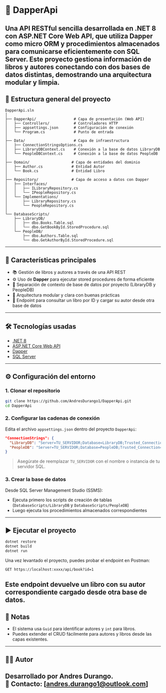 # 📘 DapperApi
Una API RESTful sencilla desarrollada en **.NET 8** con **ASP.NET Core Web API**, que utiliza **Dapper** como micro ORM y **procedimientos almacenados** para comunicarse eficientemente con **SQL Server**.
Este proyecto gestiona información de **libros y autores** conectando con **dos bases de datos distintas**, demostrando una arquitectura modular y limpia.
---
## 🧩 Estructura general del proyecto
```
DapperApi.sln
│
├── DapperApi/                 # Capa de presentación (Web API)
│   ├── Controllers/           # Controladores HTTP
│   ├── appsettings.json       # Configuración de conexión
│   └── Program.cs             # Punto de entrada
│
├── Data/                      # Capa de infraestructura
│   ├── ConnectionStringsOptions.cs
│   ├── LibraryDBContext.cs    # Conexión a la base de datos LibraryDB
│   └── PeopleDBContext.cs     # Conexión a la base de datos PeopleDB
│
├── Domain/                   # Capa de entidades del dominio
│   ├── Author.cs             # Entidad Autor
│   └── Book.cs               # Entidad Libro
│
├── Repository/               # Capa de acceso a datos con Dapper
│   ├── Interfaces/
│   │   ├── ILibraryRepository.cs
│   │   └── IPeopleRepository.cs
│   └── Implementations/
│       ├── LibraryRepository.cs
│       └── PeopleRepository.cs
│
└── DatabaseScripts/
    ├── LibraryDB/
    │   ├── dbo.Books.Table.sql
    │   └── dbo.GetBookById.StoredProcedure.sql
    └── PeopleDB/
        ├── dbo.Authors.Table.sql
        └── dbo.GetAuthorById.StoredProcedure.sql
```
---
## 🚀 Características principales
- 📚 Gestión de libros y autores a través de una API REST
- ⚙️ Uso de **Dapper** para ejecutar stored procedures de forma eficiente
- 🧵 Separación de contexto de base de datos por proyecto (LibraryDB y PeopleDB)
- 🧼 Arquitectura modular y clara con buenas prácticas
- 🧪 Endpoint para consultar un libro por ID y cargar su autor desde otra base de datos
---
## 🛠️ Tecnologías usadas
- [.NET 8](https://learn.microsoft.com/en-us/dotnet/core/whats-new/dotnet-8)
- [ASP.NET Core Web API](https://learn.microsoft.com/en-us/aspnet/core/web-api/)
- [Dapper](https://github.com/DapperLib/Dapper)
- [SQL Server](https://www.microsoft.com/en-us/sql-server)
---
## ⚙️ Configuración del entorno
### 1. Clonar el repositorio
```bash
git clone https://github.com/AndresDurango1/DapperApi.git
cd DapperApi
```
### 2. Configurar las cadenas de conexión
Edita el archivo `appsettings.json` dentro del proyecto `DapperApi`:
```json
"ConnectionStrings": {
  "LibraryDB": "Server=TU_SERVIDOR;Database=LibraryDB;Trusted_Connection=True;TrustServerCertificate=True;",
  "PeopleDB": "Server=TU_SERVIDOR;Database=PeopleDB;Trusted_Connection=True;TrustServerCertificate=True;"
}
```
> Asegúrate de reemplazar `TU_SERVIDOR` con el nombre o instancia de tu servidor SQL.
### 3. Crear la base de datos
Desde SQL Server Management Studio (SSMS):
- Ejecuta primero los scripts de creación de tablas (`DatabaseScripts/LibraryDB` y `DatabaseScripts/PeopleDB`)
- Luego ejecuta los procedimientos almacenados correspondientes
---
## ▶️ Ejecutar el proyecto
```bash
dotnet restore
dotnet build
dotnet run
```
Una vez levantado el proyecto, puedes probar el endpoint en Postman:
```
GET https://localhost:xxxx/api/book?id=1
```
Este endpoint devuelve un libro con su autor correspondiente cargado desde otra base de datos.
---
## 📌 Notas
- El sistema usa `Guid` para identificar autores y `int` para libros.
- Puedes extender el CRUD fácilmente para autores y libros desde las capas existentes.
---
## 🧑‍💻 Autor
Desarrollado por **Andres Durango**.  
📧 Contacto: [andres.durango1@outlook.com]
---